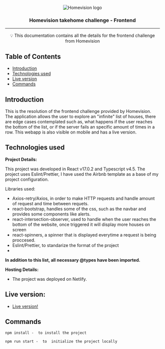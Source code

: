 <p align="center">
 <img src="https://assets.website-files.com/605bb511622896024b160957/60afecbad76dc0756328b3a3_HomeVisionLogo_Black_MedRes.png" alt="Homevision logo"></a>
</p>

<h3 align="center">Homevision takehome challenge - Frontend  </h3>


---

<p align = "center">💡 This documentation contains all the details for the frontend challenge from Homevision </p>


## Table of Contents

- [Introduction](#introduction)
- [Technologies used](#tech_used)
- [Live version](#live)
- [Commands](#cmds)

## Introduction <a name = "introduction"></a>

This is the resolution of the frontend challenge provided by Homevision. The application allows the user to explore an "infinite" list of houses, there are edge cases contemplated such as, what happens if the user reaches the bottom of the list, or if the server fails an specific amount of times in a row. This webapp is also visible on mobile and has a live version.

## Technologies used <a name = "tech_used"></a>

**Project Details:**

This project was developed in React v17.0.2 and Typescript v4.5. The project uses Eslint/Prettier, I have used the Airbnb template as a base of my project configuration.

Libraries used:

- Axios-retry/Axios, in order to make HTTP requests and handle amount of request and time between requets.
- react-bootstrap, handles some of the css, such as the navbar and provides some components like alerts.
- react-intersection-observer, used to handle when the user reaches the bottom of the website, once triggered it will display more houses on screen
- react-spinners, a spinner that is displayed everytime a request is being proccesed.
- Eslint/Prettier, to standarize the format of the project 
- 
**In addition to this list, all necessary @types have been imported.**


**Hosting Details:**
- The project was deployed on Netlify.

## Live version: <a name = "live"></a>

  - [Live version!](https://homevision-challenge.netlify.app/)


## Commands <a name = "cmds"></a>


```
npm install -  to install the project
```
```
npm run start -  to  initialize the project locally
```
